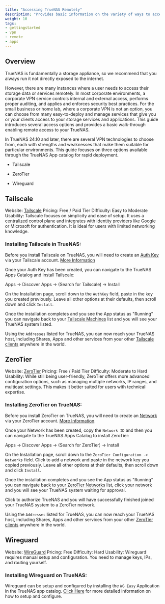 ```yaml
---
title: "Accessing TrueNAS Remotely"
description: "Provides basic information on the variety of ways to access TrueNAS remotely"
weight: 10
tags:
- gettingstarted
- vpn
- remote
- apps
---
```


## Overview

TrueNAS is fundamentally a storage appliance, so we recommend that you always run it not directly exposed to the internet.

However, there are many instances where a user needs to access their storage data or services remotely. 
In most corporate environments, a corporate VPN service controls internal and external access, performs proper auditing, and applies and enforces security best practices. 
For the small business or home lab, where a corporate VPN is not an option, you can choose from many easy-to-deploy and manage services that give you or your clients access to your storage services and applications. 
This guide introduces several access options and provides a basic walk-through enabling remote access to your TrueNAS.

In TrueNAS 24.10 and later, there are several VPN technologies to choose from, each with strengths and weaknesses that make them suitable for particular environments. 
This guide focuses on three options available through the TrueNAS App catalog for rapid deployment. 

- Tailscale

- ZeroTier

- Wireguard

## Tailscale

Website: [Tailscale](https://www.tailscale.com/)
Pricing: Free / Paid Tier
Difficulty: Easy to Moderate
Usability: Tailscale focuses on simplicity and ease of setup. It uses a centralized control plane and integrates with identity providers like Google or Microsoft for authentication. It is ideal for users with limited networking knowledge.

### Installing Tailscale in TrueNAS:

Before you install Tailscale on TrueNAS, you will need to create an [Auth Key](https://login.tailscale.com/admin/settings/keys) via your Tailscale account. [More Information](https://tailscale.com/kb/1085/auth-keys)

Once your Auth Key has been created, you can navigate to the TrueNAS Apps Catalog and install Tailscale:

Apps -> Discover Apps -> (Search for Tailscale) -> Install

On the Installation page, scroll down to the `AuthKey` field, paste in the key you created previously. Leave all other options at their defaults, then scroll down and click `Install`.

Once the installation completes and you see the App status as "Running" you can navigate back to your [Tailscale Machines](https://login.tailscale.com/admin/machines) list and you will see your TrueNAS system listed.

Using the `Addresses` listed for TrueNAS, you can now reach your TrueNAS host, including Shares, Apps and other services from your other [Tailscale clients](https://tailscale.com/download) anywhere in the world. 



## ZeroTier

Website: [ZeroTier](https://www.zerotier.com/)
Pricing: Free / Paid Tier
Difficulty: Moderate to Hard
Usability: While still being user-friendly, ZeroTier offers more advanced configuration options, such as managing multiple networks, IP ranges, and multicast settings. This makes it better suited for users with technical expertise.

### Installing ZeroTier on TrueNAS:

Before you install ZeroTier on TrueNAS, you will need to create an [Network](https://my.zerotier.com/network) via your ZeroTier account. [More Information](https://docs.zerotier.com/start)

Once your Network has been created, copy the `Network ID` and then you can navigate to the TrueNAS Apps Catalog to install ZeroTier:

Apps -> Discover Apps -> (Search for ZeroTier) -> Install

On the Installation page, scroll down to the `ZeroTier Configuration -> Networks` field. Click to add a network and paste in the network key you copied previously. Leave all other options at their defaults, then scroll down and click `Install`.

Once the installation completes and you see the App status as "Running" you can navigate back to your [ZeroTier Networks](https://my.zerotier.com/networks) list, click your network and you will see your TrueNAS system waiting for approval.

Click to authorize TrueNAS and you will have successfully finished joined your TrueNAS system to a ZeroTier network.

Using the `Addresses` listed for TrueNAS, you can now reach your TrueNAS host, including Shares, Apps and other services from your other [ZeroTier clients](https://www.zerotier.com/download/) anywhere in the world. 



## Wireguard

Website: [WireGuard](https://www.wireguard.com)
Pricing: Free
Difficulty: Hard
Usability: Wireguard requires manual setup and configuration. You need to manage keys, IPs, and routing yourself.

### Installing Wireguard on TrueNAS:

Wireguard can be setup and configured by installing the `WG Easy` Application in the TrueNAS app catalog. [Click Here](https://www.truenas.com/docs/truenasapps/stableapps/installwgeasyapp/) for more detailed information on how to setup and configure.
